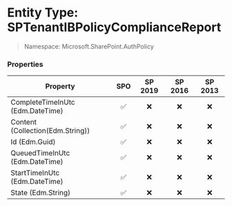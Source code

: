 # Entity Type: SPTenantIBPolicyComplianceReport

> Namespace: Microsoft.SharePoint.AuthPolicy

### Properties

Property | SPO | SP 2019 | SP 2016 | SP 2013
----------|:---:|:-------:|:-------:|:-------:
CompleteTimeInUtc (Edm.DateTime) | ✅ | ❌ | ❌ | ❌
Content (Collection(Edm.String)) | ✅ | ❌ | ❌ | ❌
Id (Edm.Guid) | ✅ | ❌ | ❌ | ❌
QueuedTimeInUtc (Edm.DateTime) | ✅ | ❌ | ❌ | ❌
StartTimeInUtc (Edm.DateTime) | ✅ | ❌ | ❌ | ❌
State (Edm.String) | ✅ | ❌ | ❌ | ❌